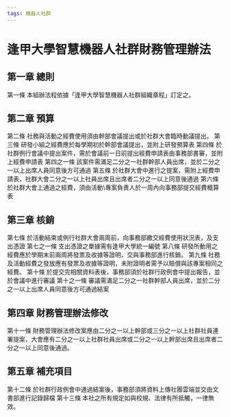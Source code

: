 ```yaml
---
tags: 機器人社群
---
```

# 逢甲大學智慧機器人社群財務管理辦法

## 第一章 總則

第一條
本組辦法程依據「逢甲大學智慧機器人社群組織章程」訂定之。 
## 第二章 預算

第二條
社務與活動之經費使用須由幹部會議提出或於社群大會臨時動議提出。
第三條
研發小組之經費應於每學期初於幹部會議提出，並附上研發預算表
第四條
於社群例行會議中提出案件，需於會議前一日前提出經費申請表由事務部書審，並附上經費申請表
第四之一條
該案件需滿足二分之一社群幹部人員出席，並於二分之一以上出席人員同意後方可通過
第五條
於社群大會中進行之提案，需附上經費申請表，社群大會二分之一以上社員出席且出席者二分之一以上同意後通過
第六條
於社群大會上通過之經費，須由活動\專案負責人於一周內向事務部提交經費概算表
## 第三章 核銷

第七條
於活動結束或例行社群大會兩周前，向事務部繳交經費使用狀況表，及支出憑證
第七之一條
支出憑證之單據需有逢甲大學統一編號
第八條
研發所動用之經費應於學期末前兩周將發票及收據等證明，交與事務部進行核銷。
第九條
社務及活動經費之發放應有發票及收據等證明，未附證明者需予以賠償與該專案相同之經費。
第十條
於提交完相關資料表後，事務部須於社群行政例會中提出報告，並於會議中進行審議
第十之一條
審議需滿足二分之一社群幹部人員出席，並於二分之一以上出席人員同意後方可通過結案
## 第四章 財務管理辦法修改

第十一條
財務管理辦法修改案應由二分之一以上幹部或三分之一以上社群社員連署提案，大會應有二分之一以上社群社員出席或二分之一以上幹部出席且出席者二分之一以上同意後通過。
## 第五章 補充項目

第十二條
於社群行政例會中通過結案後，事務部須將資料上傳社團雲端並交由文書部進行記錄歸檔
第十三條
本社之所有規定如與校規、法律有所抵觸，一律無效。 